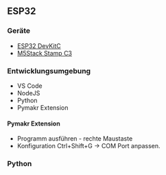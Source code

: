 ESP32
-----

### Geräte

* [ESP32 DevKitC](esp-generic.md)
* [M5Stack Stamp C3](esp32-c3.md)

### Entwicklungsumgebung

* VS Code
* NodeJS
* Python
* Pymakr Extension

#### Pymakr Extension

* Programm ausführen - rechte Maustaste
* Konfiguration Ctrl+Shift+G -> COM Port anpassen.

### Python

